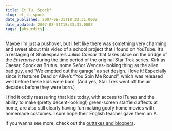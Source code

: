 ```yaml
---
title: Et Tu, Spock?
slug: et_tu_spock
date_published: 2007-08-31T18:33:31.000Z
date_updated: 2007-08-31T18:33:31.000Z
tags: [absurdity]
---
```


Maybe I’m just a pushover, but I felt like there was something very charming and sweet about this video of a school project that I found on YouTube. It’s a restaging of Shakespeare’s *Julius Caesar* that takes place on the bridge of the *Enterprise* during the time period of the original Star Trek series. Kirk as Caesar, Spock as Brutus, some Señor Wences-looking thing as the alien bad guy, and “We emptied out the garage” as set design. I love it! Especially since it features Dead or Alive’s “You Spin Me Round”, which was released well before these kids were born. (And yes, Star Trek went off the air decades before they were born.)

I find it oddly reassuring that kids today, with access to iTunes and the ability to make (pretty decent-looking!) green-screen starfield affects at home, are also still clearly having fun making goofy home movies with homemade costumes. I sure hope their English teacher gave them an A.

If you wanna see more, check out the [outtakes and bloopers](http://www.youtube.com/watch?v=j4bmeFPA-WY).

